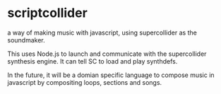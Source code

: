 # scriptcollider
a way of making music with javascript, using supercollider as the soundmaker.

This uses Node.js to launch and communicate with the supercollider synthesis engine. It can tell SC to load and play synthdefs.

In the future, it will be a domian specific language to compose music in javascript by compositing loops, sections and songs.


